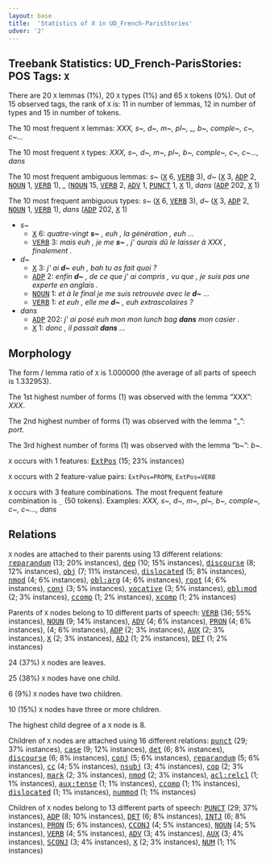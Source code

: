 ```yaml
---
layout: base
title:  'Statistics of X in UD_French-ParisStories'
udver: '2'
---
```


## Treebank Statistics: UD_French-ParisStories: POS Tags: `X`

There are 20 `X` lemmas (1%), 20 `X` types (1%) and 65 `X` tokens (0%).
Out of 15 observed tags, the rank of `X` is: 11 in number of lemmas, 12 in number of types and 15 in number of tokens.

The 10 most frequent `X` lemmas: <em>XXX, s~, d~, m~, pl~, _, b~, comple~, c~, c~…</em>

The 10 most frequent `X` types:  <em>XXX, s~, d~, m~, pl~, b~, comple~, c~, c~…, dans</em>

The 10 most frequent ambiguous lemmas: <em>s~</em> (<tt><a href="fr_parisstories-pos-X.html">X</a></tt> 6, <tt><a href="fr_parisstories-pos-VERB.html">VERB</a></tt> 3), <em>d~</em> (<tt><a href="fr_parisstories-pos-X.html">X</a></tt> 3, <tt><a href="fr_parisstories-pos-ADP.html">ADP</a></tt> 2, <tt><a href="fr_parisstories-pos-NOUN.html">NOUN</a></tt> 1, <tt><a href="fr_parisstories-pos-VERB.html">VERB</a></tt> 1), <em>_</em> (<tt><a href="fr_parisstories-pos-NOUN.html">NOUN</a></tt> 15, <tt><a href="fr_parisstories-pos-VERB.html">VERB</a></tt> 2, <tt><a href="fr_parisstories-pos-ADV.html">ADV</a></tt> 1, <tt><a href="fr_parisstories-pos-PUNCT.html">PUNCT</a></tt> 1, <tt><a href="fr_parisstories-pos-X.html">X</a></tt> 1), <em>dans</em> (<tt><a href="fr_parisstories-pos-ADP.html">ADP</a></tt> 202, <tt><a href="fr_parisstories-pos-X.html">X</a></tt> 1)

The 10 most frequent ambiguous types:  <em>s~</em> (<tt><a href="fr_parisstories-pos-X.html">X</a></tt> 6, <tt><a href="fr_parisstories-pos-VERB.html">VERB</a></tt> 3), <em>d~</em> (<tt><a href="fr_parisstories-pos-X.html">X</a></tt> 3, <tt><a href="fr_parisstories-pos-ADP.html">ADP</a></tt> 2, <tt><a href="fr_parisstories-pos-NOUN.html">NOUN</a></tt> 1, <tt><a href="fr_parisstories-pos-VERB.html">VERB</a></tt> 1), <em>dans</em> (<tt><a href="fr_parisstories-pos-ADP.html">ADP</a></tt> 202, <tt><a href="fr_parisstories-pos-X.html">X</a></tt> 1)


* <em>s~</em>
  * <tt><a href="fr_parisstories-pos-X.html">X</a></tt> 6: <em>quatre-vingt <b>s~</b> , euh , la génération , euh …</em>
  * <tt><a href="fr_parisstories-pos-VERB.html">VERB</a></tt> 3: <em>mais euh , je me <b>s~</b> , j' aurais dû le laisser à XXX , finalement .</em>
* <em>d~</em>
  * <tt><a href="fr_parisstories-pos-X.html">X</a></tt> 3: <em>j' ai <b>d~</b> euh , bah tu as fait quoi ?</em>
  * <tt><a href="fr_parisstories-pos-ADP.html">ADP</a></tt> 2: <em>enfin <b>d~</b> , de ce que j' ai compris , vu que , je suis pas une experte en anglais .</em>
  * <tt><a href="fr_parisstories-pos-NOUN.html">NOUN</a></tt> 1: <em>et à le final je me suis retrouvée avec le <b>d~</b> …</em>
  * <tt><a href="fr_parisstories-pos-VERB.html">VERB</a></tt> 1: <em>et euh , elle me <b>d~</b> , euh extrascolaires ?</em>
* <em>dans</em>
  * <tt><a href="fr_parisstories-pos-ADP.html">ADP</a></tt> 202: <em>j' ai posé euh mon mon lunch bag <b>dans</b> mon casier .</em>
  * <tt><a href="fr_parisstories-pos-X.html">X</a></tt> 1: <em>donc , il passait <b>dans</b> …</em>

## Morphology

The form / lemma ratio of `X` is 1.000000 (the average of all parts of speech is 1.332953).

The 1st highest number of forms (1) was observed with the lemma “XXX”: <em>XXX</em>.

The 2nd highest number of forms (1) was observed with the lemma “_”: <em>port</em>.

The 3rd highest number of forms (1) was observed with the lemma “b~”: <em>b~</em>.

`X` occurs with 1 features: <tt><a href="fr_parisstories-feat-ExtPos.html">ExtPos</a></tt> (15; 23% instances)

`X` occurs with 2 feature-value pairs: `ExtPos=PROPN`, `ExtPos=VERB`

`X` occurs with 3 feature combinations.
The most frequent feature combination is `_` (50 tokens).
Examples: <em>XXX, s~, d~, m~, pl~, b~, comple~, c~, c~…, dans</em>


## Relations

`X` nodes are attached to their parents using 13 different relations: <tt><a href="fr_parisstories-dep-reparandum.html">reparandum</a></tt> (13; 20% instances), <tt><a href="fr_parisstories-dep-dep.html">dep</a></tt> (10; 15% instances), <tt><a href="fr_parisstories-dep-discourse.html">discourse</a></tt> (8; 12% instances), <tt><a href="fr_parisstories-dep-obj.html">obj</a></tt> (7; 11% instances), <tt><a href="fr_parisstories-dep-dislocated.html">dislocated</a></tt> (5; 8% instances), <tt><a href="fr_parisstories-dep-nmod.html">nmod</a></tt> (4; 6% instances), <tt><a href="fr_parisstories-dep-obl-arg.html">obl:arg</a></tt> (4; 6% instances), <tt><a href="fr_parisstories-dep-root.html">root</a></tt> (4; 6% instances), <tt><a href="fr_parisstories-dep-conj.html">conj</a></tt> (3; 5% instances), <tt><a href="fr_parisstories-dep-vocative.html">vocative</a></tt> (3; 5% instances), <tt><a href="fr_parisstories-dep-obl-mod.html">obl:mod</a></tt> (2; 3% instances), <tt><a href="fr_parisstories-dep-ccomp.html">ccomp</a></tt> (1; 2% instances), <tt><a href="fr_parisstories-dep-xcomp.html">xcomp</a></tt> (1; 2% instances)

Parents of `X` nodes belong to 10 different parts of speech: <tt><a href="fr_parisstories-pos-VERB.html">VERB</a></tt> (36; 55% instances), <tt><a href="fr_parisstories-pos-NOUN.html">NOUN</a></tt> (9; 14% instances), <tt><a href="fr_parisstories-pos-ADV.html">ADV</a></tt> (4; 6% instances), <tt><a href="fr_parisstories-pos-PRON.html">PRON</a></tt> (4; 6% instances),  (4; 6% instances), <tt><a href="fr_parisstories-pos-ADP.html">ADP</a></tt> (2; 3% instances), <tt><a href="fr_parisstories-pos-AUX.html">AUX</a></tt> (2; 3% instances), <tt><a href="fr_parisstories-pos-X.html">X</a></tt> (2; 3% instances), <tt><a href="fr_parisstories-pos-ADJ.html">ADJ</a></tt> (1; 2% instances), <tt><a href="fr_parisstories-pos-DET.html">DET</a></tt> (1; 2% instances)

24 (37%) `X` nodes are leaves.

25 (38%) `X` nodes have one child.

6 (9%) `X` nodes have two children.

10 (15%) `X` nodes have three or more children.

The highest child degree of a `X` node is 8.

Children of `X` nodes are attached using 16 different relations: <tt><a href="fr_parisstories-dep-punct.html">punct</a></tt> (29; 37% instances), <tt><a href="fr_parisstories-dep-case.html">case</a></tt> (9; 12% instances), <tt><a href="fr_parisstories-dep-det.html">det</a></tt> (6; 8% instances), <tt><a href="fr_parisstories-dep-discourse.html">discourse</a></tt> (6; 8% instances), <tt><a href="fr_parisstories-dep-conj.html">conj</a></tt> (5; 6% instances), <tt><a href="fr_parisstories-dep-reparandum.html">reparandum</a></tt> (5; 6% instances), <tt><a href="fr_parisstories-dep-cc.html">cc</a></tt> (4; 5% instances), <tt><a href="fr_parisstories-dep-nsubj.html">nsubj</a></tt> (3; 4% instances), <tt><a href="fr_parisstories-dep-cop.html">cop</a></tt> (2; 3% instances), <tt><a href="fr_parisstories-dep-mark.html">mark</a></tt> (2; 3% instances), <tt><a href="fr_parisstories-dep-nmod.html">nmod</a></tt> (2; 3% instances), <tt><a href="fr_parisstories-dep-acl-relcl.html">acl:relcl</a></tt> (1; 1% instances), <tt><a href="fr_parisstories-dep-aux-tense.html">aux:tense</a></tt> (1; 1% instances), <tt><a href="fr_parisstories-dep-ccomp.html">ccomp</a></tt> (1; 1% instances), <tt><a href="fr_parisstories-dep-dislocated.html">dislocated</a></tt> (1; 1% instances), <tt><a href="fr_parisstories-dep-nummod.html">nummod</a></tt> (1; 1% instances)

Children of `X` nodes belong to 13 different parts of speech: <tt><a href="fr_parisstories-pos-PUNCT.html">PUNCT</a></tt> (29; 37% instances), <tt><a href="fr_parisstories-pos-ADP.html">ADP</a></tt> (8; 10% instances), <tt><a href="fr_parisstories-pos-DET.html">DET</a></tt> (6; 8% instances), <tt><a href="fr_parisstories-pos-INTJ.html">INTJ</a></tt> (6; 8% instances), <tt><a href="fr_parisstories-pos-PRON.html">PRON</a></tt> (5; 6% instances), <tt><a href="fr_parisstories-pos-CCONJ.html">CCONJ</a></tt> (4; 5% instances), <tt><a href="fr_parisstories-pos-NOUN.html">NOUN</a></tt> (4; 5% instances), <tt><a href="fr_parisstories-pos-VERB.html">VERB</a></tt> (4; 5% instances), <tt><a href="fr_parisstories-pos-ADV.html">ADV</a></tt> (3; 4% instances), <tt><a href="fr_parisstories-pos-AUX.html">AUX</a></tt> (3; 4% instances), <tt><a href="fr_parisstories-pos-SCONJ.html">SCONJ</a></tt> (3; 4% instances), <tt><a href="fr_parisstories-pos-X.html">X</a></tt> (2; 3% instances), <tt><a href="fr_parisstories-pos-NUM.html">NUM</a></tt> (1; 1% instances)


